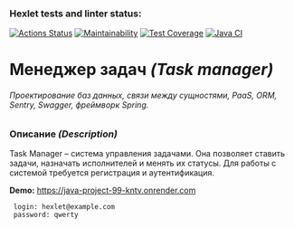 ### Hexlet tests and linter status:
[![Actions Status](https://github.com/MiVolcom/java-project-99/actions/workflows/hexlet-check.yml/badge.svg)](https://github.com/MiVolcom/java-project-99/actions)
[![Maintainability](https://api.codeclimate.com/v1/badges/612eb91aed731b6a6790/maintainability)](https://codeclimate.com/github/MiVolcom/java-project-99/maintainability)
[![Test Coverage](https://api.codeclimate.com/v1/badges/612eb91aed731b6a6790/test_coverage)](https://codeclimate.com/github/MiVolcom/java-project-99/test_coverage)
[![Java CI](https://github.com/MiVolcom/java-project-99/actions/workflows/main.yml/badge.svg)](https://github.com/MiVolcom/java-project-99/actions/workflows/main.yml)

# Менеджер задач *(Task manager)*
###### Проектирование баз данных, связи между сущностями, PaaS, ORM, Sentry, Swagger, фреймворк Spring.

### Описание *(Description)*
Task Manager – система управления задачами. Она позволяет ставить задачи, назначать исполнителей и менять их статусы. Для работы с системой требуется регистрация и аутентификация.

**Demo:** https://java-project-99-kntv.onrender.com

```
 login: hexlet@example.com
 password: qwerty 
